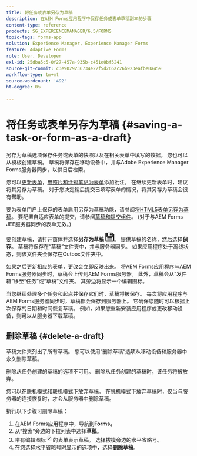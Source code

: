 ```yaml
---
title: 将任务或表单另存为草稿
description: 在AEM Forms应用程序中保存任务或表单草稿副本的步骤
content-type: reference
products: SG_EXPERIENCEMANAGER/6.5/FORMS
topic-tags: forms-app
solution: Experience Manager, Experience Manager Forms
feature: Adaptive Forms
role: User, Developer
exl-id: 25dba5c5-0f27-457a-935b-c451e0bf5241
source-git-commit: c3e9029236734e22f5d266ac26b923eafbe0a459
workflow-type: tm+mt
source-wordcount: '492'
ht-degree: 0%

---
```


# 将任务或表单另存为草稿 {#saving-a-task-or-form-as-a-draft}

另存为草稿选项保存任务或表单的快照以及在相关表单中填写的数据。 您也可以从模板创建草稿。 草稿将保存在移动设备中，并与Adobe Experience Manager Forms服务器同步，以供日后检索。

您可以[更新表单](/help/forms/using/working-with-form.md)，[用照片和涂鸦笔记为表单](/help/forms/using/add-attachments.md)添加批注。 在继续更新表单时，建议将其另存为草稿。 对于您决定稍后提交已填写表单的情况，将其另存为草稿会很有帮助。

要为表单门户上保存的表单启用另存为草稿功能，请参阅[将HTML5表单另存为草稿](/help/forms/using/saving-html5-form-draft.md)。
要配置自适应表单的提交，请参阅[草稿和提交组件](/help/forms/using/draft-submission-component.md)。 (对于与AEM Forms JEE服务器同步的表单无效。)

要创建草稿，请打开窗体并选择&#x200B;**另存为草稿** ![另存为草稿](assets/save-as-draft.png)。 提供草稿的名称，然后选择&#x200B;**保存**。 草稿将保存在“草稿”文件夹中，并与服务器同步。 如果应用程序处于离线状态，则该文件夹会保存在Outbox文件夹中。

如果之后更新相应的表单，更改会立即反映出来。 将AEM Forms应用程序与AEM Forms服务器同步时，草稿会上传到AEM Forms服务器。 此外，草稿会从“发件箱”移至“任务”或“草稿”文件夹。 其旁边将显示一个编辑图标。

当您继续处理多个任务和起点并保存它们时，草稿将被保存。 每次将应用程序与AEM Forms服务器同步时，草稿都会保存到服务器上。 它确保您随时可以根据上次保存的日期和时间恢复草稿。 例如，如果您重新安装应用程序或更改移动设备，则可以从服务器下载草稿。

## 删除草稿 {#delete-a-draft}

草稿文件夹列出了所有草稿。 您可以使用“删除草稿”选项从移动设备和服务器中永久删除草稿。

删除从任务创建的草稿的选项不可用。 删除从任务创建的草稿时，该任务将被放弃。

您可以在脱机模式和联机模式下放弃草稿。 在脱机模式下放弃草稿时，仅当与服务器的连接恢复时，才会从服务器中删除草稿。

执行以下步骤可删除草稿：

1. 在AEM Forms应用程序中，导航到&#x200B;**Forms。**
1. 从“搜索”旁边的下拉列表中选择&#x200B;**草稿**。
1. 带有编辑图标![edit-draft-app](assets/edit-draft-app.png)的表单表示草稿。 选择拔模旁边的水平省略号。
1. 在您选择水平省略号时显示的选项中，选择&#x200B;**删除草稿**。
